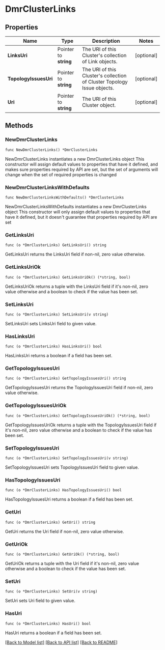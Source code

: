# DmrClusterLinks

## Properties

Name | Type | Description | Notes
------------ | ------------- | ------------- | -------------
**LinksUri** | Pointer to **string** | The URI of this Cluster&#39;s collection of Link objects. | [optional] 
**TopologyIssuesUri** | Pointer to **string** | The URI of this Cluster&#39;s collection of Cluster Topology Issue objects. | [optional] 
**Uri** | Pointer to **string** | The URI of this Cluster object. | [optional] 

## Methods

### NewDmrClusterLinks

`func NewDmrClusterLinks() *DmrClusterLinks`

NewDmrClusterLinks instantiates a new DmrClusterLinks object
This constructor will assign default values to properties that have it defined,
and makes sure properties required by API are set, but the set of arguments
will change when the set of required properties is changed

### NewDmrClusterLinksWithDefaults

`func NewDmrClusterLinksWithDefaults() *DmrClusterLinks`

NewDmrClusterLinksWithDefaults instantiates a new DmrClusterLinks object
This constructor will only assign default values to properties that have it defined,
but it doesn't guarantee that properties required by API are set

### GetLinksUri

`func (o *DmrClusterLinks) GetLinksUri() string`

GetLinksUri returns the LinksUri field if non-nil, zero value otherwise.

### GetLinksUriOk

`func (o *DmrClusterLinks) GetLinksUriOk() (*string, bool)`

GetLinksUriOk returns a tuple with the LinksUri field if it's non-nil, zero value otherwise
and a boolean to check if the value has been set.

### SetLinksUri

`func (o *DmrClusterLinks) SetLinksUri(v string)`

SetLinksUri sets LinksUri field to given value.

### HasLinksUri

`func (o *DmrClusterLinks) HasLinksUri() bool`

HasLinksUri returns a boolean if a field has been set.

### GetTopologyIssuesUri

`func (o *DmrClusterLinks) GetTopologyIssuesUri() string`

GetTopologyIssuesUri returns the TopologyIssuesUri field if non-nil, zero value otherwise.

### GetTopologyIssuesUriOk

`func (o *DmrClusterLinks) GetTopologyIssuesUriOk() (*string, bool)`

GetTopologyIssuesUriOk returns a tuple with the TopologyIssuesUri field if it's non-nil, zero value otherwise
and a boolean to check if the value has been set.

### SetTopologyIssuesUri

`func (o *DmrClusterLinks) SetTopologyIssuesUri(v string)`

SetTopologyIssuesUri sets TopologyIssuesUri field to given value.

### HasTopologyIssuesUri

`func (o *DmrClusterLinks) HasTopologyIssuesUri() bool`

HasTopologyIssuesUri returns a boolean if a field has been set.

### GetUri

`func (o *DmrClusterLinks) GetUri() string`

GetUri returns the Uri field if non-nil, zero value otherwise.

### GetUriOk

`func (o *DmrClusterLinks) GetUriOk() (*string, bool)`

GetUriOk returns a tuple with the Uri field if it's non-nil, zero value otherwise
and a boolean to check if the value has been set.

### SetUri

`func (o *DmrClusterLinks) SetUri(v string)`

SetUri sets Uri field to given value.

### HasUri

`func (o *DmrClusterLinks) HasUri() bool`

HasUri returns a boolean if a field has been set.


[[Back to Model list]](../README.md#documentation-for-models) [[Back to API list]](../README.md#documentation-for-api-endpoints) [[Back to README]](../README.md)


